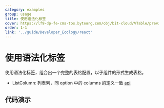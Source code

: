 ```yaml
---
category: examples
group: usage
title: 使用语法化标签
cover: https://lf9-dp-fe-cms-tos.byteorg.com/obj/bit-cloud/VTable/preview/react-default.png
order: 1-1
link: '../guide/Developer_Ecology/react'
---
```


# 使用语法化标签

使用语法化标签，组合出一个完整的表格配置，以子组件的形式生成表格。

- ListColumn: 列表列，同 option 中的 columns 的定义一致 [api](../../option/ListTable-columns-text#cellType)

## 代码演示

